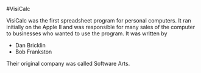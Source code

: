 #VisiCalc

VisiCalc was the first spreadsheet program for personal computers. It ran initially on the Apple II and was responsible
for many sales of the computer to businesses who wanted to use the program. It was written 
by 

* Dan Bricklin 
* Bob Frankston 

Their original company was called Software Arts.